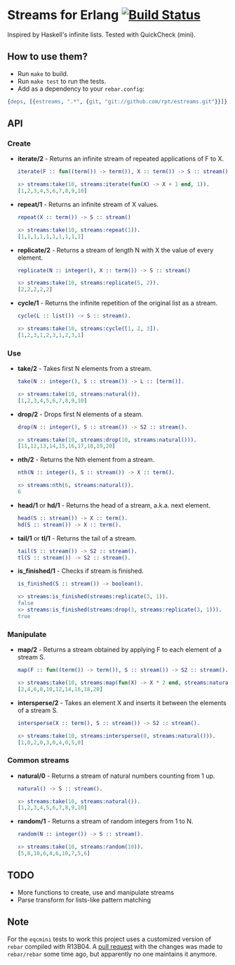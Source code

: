 # Streams for Erlang [![Build Status][travis_ci_image]][travis_ci]

Inspired by Haskell's infinite lists. Tested with QuickCheck (mini).

## How to use them?

 * Run `make` to build.
 * Run `make test` to run the tests.
 * Add as a dependency to your `rebar.config`:

``` erlang
{deps, [{estreams, ".*", {git, "git://github.com/rpt/estreams.git"}}]}.
```

## API

### Create

 * **iterate/2** - Returns an infinite stream of repeated applications of F to
   X.

    ``` erlang
    iterate(F :: fun((term()) -> term()), X :: term()) -> S :: stream().
    ```

    ``` erlang
    x> streams:take(10, streams:iterate(fun(X) -> X + 1 end, 1)).
    [1,2,3,4,5,6,7,8,9,10]
    ```

 * **repeat/1** - Returns an infinite stream of X values.

    ``` erlang
    repeat(X :: term()) -> S :: stream()
    ```

    ``` erlang
    x> streams:take(10, streams:repeat(1)).
    [1,1,1,1,1,1,1,1,1,1]
    ```

 * **replicate/2** - Returns a stream of length N with X the value of every
   element.

    ``` erlang
    replicate(N :: integer(), X :: term()) -> S :: stream()
    ```

    ``` erlang
    x> streams:take(10, streams:replicate(5, 2)).
    [2,2,2,2,2]
    ```

 * **cycle/1** - Returns the infinite repetition of the original list as a
   stream.

    ``` erlang
    cycle(L :: list()) -> S :: stream().
    ```

    ``` erlang
    x> streams:take(10, streams:cycle([1, 2, 3]).
    [1,2,3,1,2,3,1,2,3,1]
    ```

### Use

 * **take/2** - Takes first N elements from a stream.

    ``` erlang
    take(N :: integer(), S :: stream()) -> L :: [term()].
    ```

    ``` erlang
    x> streams:take(10, streams:natural()).
    [1,2,3,4,5,6,7,8,9,10]
    ```

 * **drop/2** - Drops first N elements of a steam.

    ``` erlang
    drop(N :: integer(), S :: stream()) -> S2 :: stream().
    ```

    ``` erlang
    x> streams:take(10, streams:drop(10, streams:natural())).
    [11,12,13,14,15,16,17,18,19,20]
    ```

 * **nth/2** - Returns the Nth element from a stream.

    ``` erlang
    nth(N :: integer(), S :: stream()) -> X :: term().
    ```

    ``` erlang
    x> streams:nth(6, streams:natural()).
    6
    ```

 * **head/1** or **hd/1** - Returns the head of a stream, a.k.a. next element.

    ``` erlang
    head(S :: stream()) -> X :: term().
    hd(S :: stream()) -> X :: term().
    ```

 * **tail/1** or **tl/1** - Returns the tail of a stream.

    ``` erlang
    tail(S :: stream()) -> S2 :: stream().
    tl(S :: stream()) -> S2 :: stream().
    ```

 * **is_finished/1** - Checks if stream is finished.

    ``` erlang
    is_finished(S :: stream()) -> boolean().
    ```

    ``` erlang
    x> streams:is_finished(streams:replicate(3, 1)).
    false
    x> streams:is_finished(streams:drop(3, streams:replicate(3, 1))).
    true
    ```

### Manipulate

 * **map/2** - Returns a stream obtained by applying F to each element of a
   stream S.

    ``` erlang
    map(F :: fun((term()) -> term()), S :: stream()) -> S2 :: stream().
    ```

    ``` erlang
    x> streams:take(10, streams:map(fun(X) -> X * 2 end, streams:natural())).
    [2,4,6,8,10,12,14,16,18,20]
    ```

 * **intersperse/2** - Takes an element X and inserts it between the elements
   of a stream S.

    ``` erlang
    intersperse(X :: term(), S :: stream()) -> S2 :: stream().
    ```

    ``` erlang
    x> streams:take(10, streams:intersperse(0, streams:natural())).
    [1,0,2,0,3,0,4,0,5,0]
    ```

### Common streams

 * **natural/0** - Returns a stream of natural numbers counting from 1 up.

    ``` erlang
    natural() -> S :: stream().
    ```

    ``` erlang
    x> streams:take(10, streams:natural()).
    [1,2,3,4,5,6,7,8,9,10]
    ```

 * **random/1** - Returns a stream of random integers from 1 to N.

    ``` erlang
    random(N :: integer()) -> S :: stream().
    ```

    ``` erlang
    x> streams:take(10, streams:random(10)).
    [5,8,10,6,4,6,10,7,5,6]
    ```

## TODO

 * More functions to create, use and manipulate streams
 * Parse transform for lists-like pattern matching

## Note

For the `eqcmini` tests to work this project uses a customized version of
`rebar` compiled with R13B04. A [pull request][rebar_pr] with the changes
was made to `rebar/rebar` some time ago, but apparently no one maintains
it anymore.

[travis_ci]: http://travis-ci.org/rpt/estreams
[travis_ci_image]: https://secure.travis-ci.org/rpt/estreams.png
[rebar_pr]: https://github.com/rebar/rebar/pull/75
